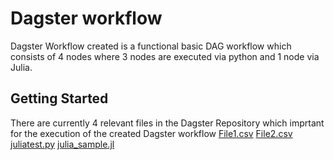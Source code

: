 # Dagster workflow
Dagster Workflow created is a functional  basic DAG workflow which consists of 4 nodes where 3 nodes are executed via python and 1 node via Julia.

## Getting Started
There are currently 4 relevant files in the Dagster Repository which imprtant for the execution of the created Dagster workflow
[File1.csv](https://github.com/achintamiri/dagster/blob/master/file1.csv)
[File2.csv](https://github.com/achintamiri/dagster/blob/master/file2.csv)
[juliatest.py](https://github.com/achintamiri/dagster/blob/master/juliatest.py)
[julia_sample.jl](https://github.com/achintamiri/dagster/blob/master/julia_sample.jl)
